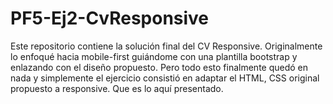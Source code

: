 # PF5-Ej2-CvResponsive
Este repositorio contiene la solución final del CV Responsive.
Originalmente lo enfoqué hacia mobile-first guiándome con una plantilla bootstrap y enlazando con el diseño propuesto.
Pero todo esto finalmente quedó en nada y simplemente el ejercicio consistió en adaptar el HTML, CSS original propuesto a responsive.
Que es lo aquí presentado.
